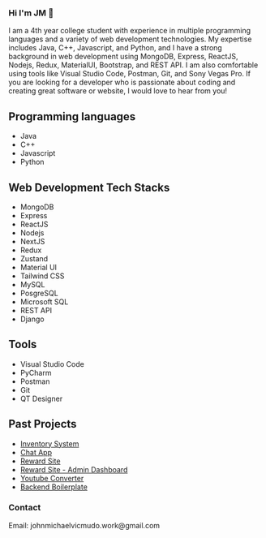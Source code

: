 ### Hi I'm JM 👋

I am a 4th year college student with experience in multiple programming languages and a variety of web development technologies. My expertise includes Java, C++, Javascript, and Python, and I have a strong background in web development using MongoDB, Express, ReactJS, Nodejs, Redux, MaterialUI, Bootstrap, and REST API. I am also comfortable using tools like Visual Studio Code, Postman, Git, and Sony Vegas Pro. If you are looking for a developer who is passionate about coding and creating great software or website, I would love to hear from you!

<h2>Programming languages</h2>
  <ul>
    <li>Java</li>
    <li>C++</li>
    <li>Javascript</li>
    <li>Python</li>
  </ul>
<h2>Web Development Tech Stacks</h2>
  <ul>
    <li>MongoDB</li>
    <li>Express</li>
    <li>ReactJS</li>
    <li>Nodejs</li>
    <li>NextJS</li>
    <li>Redux</li>
    <li>Zustand</li>
    <li>Material UI</li>
  <li>Tailwind CSS</li>
    <li>MySQL</li>
    <li>PosgreSQL</>
    <li>Microsoft SQL</li>
    <li>REST API</li>
    <li>Django</li>
  </ul>
<h2>Tools</h2>
  <ul>
    <li>Visual Studio Code</li>
    <li>PyCharm</li>
    <li>Postman</li>
    <li>Git</li>
    <li>QT Designer</li>
  </ul>
  
 <h2>Past Projects</h2>
   <ul>
  <li><a href="https://inventory-system-fe.vercel.app/" target="_blank">Inventory System</a></li>
  <li><a href="https://chat-app-sable-gamma.vercel.app/login" target="_blank">Chat App</a></li>
  <li><a href="https://pointsprizes.vercel.app/" target="_blank">Reward Site</a></li>
  <li><a href="https://pointsprizes.vercel.app/adminlogin" target="_blank">Reward Site - Admin Dashboard</a></li>
  <li><a href="https://youtube-converter-ten.vercel.app/" target="_blank">Youtube Converter</a></li>
  <li><a href="https://github.com/n0tvicci/mongodb-boilerplate" target="_blank">Backend Boilerplate</a></li>
   </ul>

<h3>Contact</h3>
Email: johnmichaelvicmudo.work@gmail.com
<!--
**n0tvicci/n0tVicci** is a ✨ _special_ ✨ repository because its `README.md` (this file) appears on your GitHub profile.

Here are some ideas to get you started:

- 🔭 I’m currently working on ...
- 🌱 I’m currently learning ...
- 👯 I’m looking to collaborate on ...
- 🤔 I’m looking for help with ...
- 💬 Ask me about ...
- 📫 How to reach me: ...
- 😄 Pronouns: ...
- ⚡ Fun fact: ...
-->
